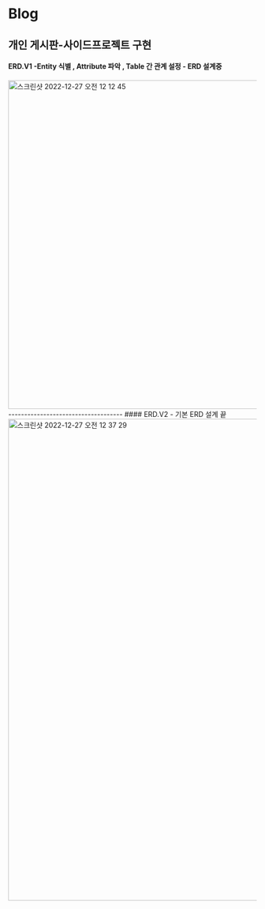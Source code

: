 # Blog
개인 게시판-사이드프로젝트 구현 
----------------------
#### ERD.V1 -Entity 식별 , Attribute 파악 , Table 간 관계 설정 - ERD 설계중 
<img width="666" alt="스크린샷 2022-12-27 오전 12 12 45" src="https://user-images.githubusercontent.com/66197538/209562519-a6ab16ef-a9e6-449b-bafe-5e385d0f6266.png">
------------------------------------
#### ERD.V2 - 기본 ERD 설계 끝 
<img width="976" alt="스크린샷 2022-12-27 오전 12 37 29" src="https://user-images.githubusercontent.com/66197538/209564365-068ed35c-afa3-46d2-b380-ee58277a9986.png">
